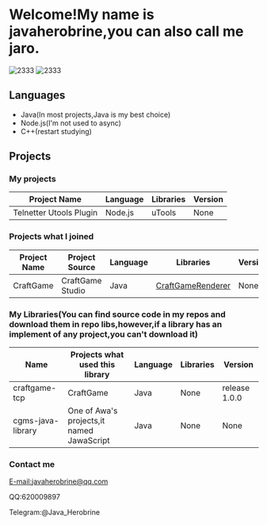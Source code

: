 # Welcome!My name is javaherobrine,you can also call me jaro.

![2333](https://github-readme-stats-89dq8p8qw.vercel.app/api/top-langs/?username=javaherobrine)
![2333](https://github-readme-stats-89dq8p8qw.vercel.app/api?username=javaherobrine&show_icons=true&count_private=true)

## Languages
- Java(In most projects,Java is my best choice)
- Node.js(I'm not used to async)
- C++(restart studying)
## Projects
### My projects
|Project Name|Language|Libraries|Version|
|-------|---|------|----|
|Telnetter Utools Plugin|Node.js|uTools|None|
### Projects what I joined
|Project Name|Project Source|Language|Libraries|Version|
|-------|----------------|---|------|----|
|CraftGame|CraftGame Studio|Java|[CraftGameRenderer](https://github.com/LovelyZeeiam/CraftGame)|None|
### My Libraries(You can find source code in my repos and download them in repo libs,however,if a library has an implement of any project,you can't download it)
|Name|Projects what used this library|Language|Libraries|Version|
|----|-------------------------------|--------|---------|-------|
|craftgame-tcp|CraftGame|Java|None|release 1.0.0|
|cgms-java-library|One of Awa's projects,it named JawaScript|Java|None|None|
### Contact me
[E-mail:javaherobrine@qq.com](mailto:javaherobrine@qq.com)

QQ:620009897

Telegram:@Java_Herobrine
